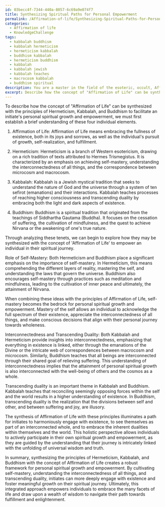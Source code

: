 ```yaml
---
id: 03becc4f-7344-440a-8057-6c69a9e074f7
title: Synthesizing Spiritual Paths for Personal Empowerment
permalink: /Affirmation-of-life/Synthesizing-Spiritual-Paths-for-Personal-Empowerment/
categories:
  - Affirmation of life
  - KnowledgeChallenge
tags:
  - kabbalah buddhism
  - kabbalah hermeticism
  - hermeticism kabbalah
  - buddhism kabbalah
  - hermeticism buddhism
  - kabbalah
  - kabbalah jewish
  - kabbalah teaches
  - macrocosm kabbalah
  - buddhism spiritual
description: You are a master in the field of the esoteric, occult, Affirmation of life and Education. You are a writer of tests, challenges, books and deep knowledge on Affirmation of life for initiates and students to gain deep insights and understanding from. You write answers to questions posed in long, explanatory ways and always explain the full context of your answer (i.e., related concepts, formulas, examples, or history), as well as the step-by-step thinking process you take to answer the challenges. Be rigorous and thorough, and summarize the key themes, ideas, and conclusions at the end.
excerpt: Describe how the concept of "Affirmation of Life" can be synthesized with the principles of Hermeticism, Kabbalah, and Buddhism, in order to facilitate an initiate's personal spiritual growth and empowerment. Consider the role of self-mastery, interconnectedness, and transcending duality in your response.
---
```

To describe how the concept of "Affirmation of Life" can be synthesized with the principles of Hermeticism, Kabbalah, and Buddhism to facilitate an initiate's personal spiritual growth and empowerment, we must first establish a brief understanding of these four individual elements.

1. Affirmation of Life: Affirmation of Life means embracing the fullness of existence, both in its joys and sorrows, as well as the individual's pursuit of growth, self-realization, and fulfillment.

2. Hermeticism: Hermeticism is a branch of Western esotericism, drawing on a rich tradition of texts attributed to Hermes Trismegistus. It is characterized by an emphasis on achieving self-mastery, understanding the interconnectedness of all things, and the correspondence between microcosm and macrocosm.

3. Kabbalah: Kabbalah is a Jewish mystical tradition that seeks to understand the nature of God and the universe through a system of ten sefirot (emanations) and their interactions. Kabbalah teaches processes of reaching higher consciousness and transcending duality by embracing both the light and dark aspects of existence.

4. Buddhism: Buddhism is a spiritual tradition that originated from the teachings of Siddhartha Gautama (Buddha). It focuses on the cessation of suffering, the cultivation of mindfulness, and the quest to achieve Nirvana or the awakening of one's true nature.

Through analyzing these tenets, we can begin to explore how they may be synthesized with the concept of 'Affirmation of Life' to empower an individual in their spiritual journey.

Role of Self-Mastery:
Both Hermeticism and Buddhism place a significant emphasis on the importance of self-mastery. In Hermeticism, this means comprehending the different layers of reality, mastering the self, and understanding the laws that govern the universe. Buddhism also encourages self-mastery through practices such as meditation and mindfulness, leading to the cultivation of inner peace and ultimately, the attainment of Nirvana.

When combining these ideas with the principles of Affirmation of Life, self-mastery becomes the bedrock for personal spiritual growth and empowerment. Mastery of the self allows an individual to acknowledge the full spectrum of their existence, appreciate the interconnectedness of all things, and make conscious decisions that align with their personal journey towards wholeness.

Interconnectedness and Transcending Duality:
Both Kabbalah and Hermeticism provide insights into interconnectedness, emphasizing that everything in existence is linked, either through the emanations of the Divine or the intricate web of correspondences between macrocosm and microcosm. Similarly, Buddhism teaches that all beings are interconnected through their shared goal of relieving suffering. This understanding of interconnectedness implies that the attainment of personal spiritual growth is also interconnected with the well-being of others and the cosmos as a whole.

Transcending duality is an important theme in Kabbalah and Buddhism. Kabbalah teaches that reconciling seemingly opposing forces within the self and the world results in a higher understanding of existence. In Buddhism, transcending duality is the realization that the divisions between self and other, and between suffering and joy, are illusory.

The synthesis of Affirmation of Life with these principles illuminates a path for initiates to harmoniously engage with existence, to see themselves as part of an interconnected whole, and to embrace the inherent dualities within themselves and the world. This holistic perspective allows individuals to actively participate in their own spiritual growth and empowerment, as they are guided by the understanding that their journey is intricately linked with the unfolding of universal wisdom and truth.

In summary, synthesizing the principles of Hermeticism, Kabbalah, and Buddhism with the concept of Affirmation of Life creates a robust framework for personal spiritual growth and empowerment. By cultivating self-mastery, understanding the interconnectedness of all things, and transcending duality, initiates can more deeply engage with existence and foster meaningful growth on their spiritual journey. Ultimately, this integrated approach empowers individuals to embrace the many facets of life and draw upon a wealth of wisdom to navigate their path towards fulfillment and enlightenment.

